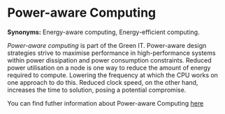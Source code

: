 # Power-aware Computing

<!-- (Sustainability) -->

**Synonyms:** Energy-aware computing, Energy-efficient computing.

*Power-aware computing* is part of the Green IT. Power-aware design strategies strive to maximise performance in high-performance systems within power dissipation and power consumption constraints. Reduced power utilisation on a node is one way to reduce the amount of energy required to compute. Lowering the frequency at which the CPU works on one approach to do this. Reduced clock speed, on the other hand, increases the time to solution, posing a potential compromise.

You can find futher information about Power-aware Computing [here](../../T3.6/power_aware.md)
